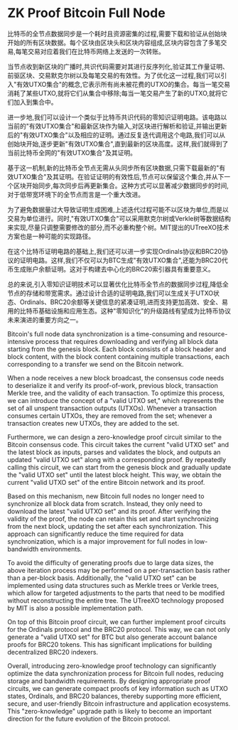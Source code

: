 # ZK Proof Bitcoin Full Node

比特币的全节点数据同步是一个耗时且资源密集的过程,需要下载和验证从创始块开始的所有区块数据。每个区块由区块头和区块内容组成,区块内容包含了多笔交易,每笔交易对应着我们在比特币网络上发送的一次转账。

当节点收到新区块的广播时,共识代码需要对其进行反序列化,验证其工作量证明、前驱区块、交易默克尔树以及每笔交易的有效性。为了优化这一过程,我们可以引入"有效UTXO集合"的概念,它表示所有尚未被花费的UTXO的集合。每当一笔交易消耗了某些UTXO,就将它们从集合中移除;每当一笔交易产生了新的UTXO,就将它们加入到集合中。

进一步地,我们可以设计一个类似于比特币共识代码的零知识证明电路。该电路以当前的"有效UTXO集合"和最新区块作为输入,对区块进行解析和验证,并输出更新后的"有效UTXO集合"以及相应的证明。通过反复迭代调用这个电路,我们可以从创始块开始,逐步更新"有效UTXO集合",直到最新的区块高度。这样,我们就得到了当前比特币全网的"有效UTXO集合"及其证明。

基于这一机制,新的比特币全节点无需从头同步所有区块数据,只需下载最新的"有效UTXO集合"及其证明。在验证证明的有效性后,节点可以保留这个集合,并从下一个区块开始同步,每次同步后再更新集合。这种方式可以显著减少数据同步的时间,对于低带宽环境下的全节点而言是一个重大改进。

为了避免数据量过大导致证明生成困难,上述迭代过程可能不以区块为单位,而是以交易为单位进行。同时,"有效UTXO集合"可以采用默克尔树或Verkle树等数据结构来实现,尽量只调整需要修改的部分,而不必重构整个树。MIT提出的UTreeXO技术方案也是一种可能的实现路径。

在这个比特币证明电路的基础上,我们还可以进一步实现Ordinals协议和BRC20协议的证明电路。这样,我们不仅可以为BTC生成"有效UTXO集合",还能为BRC20代币生成账户余额证明。这对于构建去中心化的BRC20索引器具有重要意义。

总的来说,引入零知识证明技术可以显著优化比特币全节点的数据同步过程,降低全节点的存储和带宽需求。通过设计合适的证明电路,我们可以生成关于UTXO状态、Ordinals、BRC20余额等关键信息的紧凑证明,进而支持更加高效、安全、易用的比特币基础设施和应用生态。这种"零知识化"的升级路线有望成为比特币协议未来演进的重要方向之一。





Bitcoin's full node data synchronization is a time-consuming and resource-intensive process that requires downloading and verifying all block data starting from the genesis block. Each block consists of a block header and block content, with the block content containing multiple transactions, each corresponding to a transfer we send on the Bitcoin network.

When a node receives a new block broadcast, the consensus code needs to deserialize it and verify its proof-of-work, previous block, transaction Merkle tree, and the validity of each transaction. To optimize this process, we can introduce the concept of a "valid UTXO set," which represents the set of all unspent transaction outputs (UTXOs). Whenever a transaction consumes certain UTXOs, they are removed from the set; whenever a transaction creates new UTXOs, they are added to the set.

Furthermore, we can design a zero-knowledge proof circuit similar to the Bitcoin consensus code. This circuit takes the current "valid UTXO set" and the latest block as inputs, parses and validates the block, and outputs an updated "valid UTXO set" along with a corresponding proof. By repeatedly calling this circuit, we can start from the genesis block and gradually update the "valid UTXO set" until the latest block height. This way, we obtain the current "valid UTXO set" of the entire Bitcoin network and its proof.

Based on this mechanism, new Bitcoin full nodes no longer need to synchronize all block data from scratch. Instead, they only need to download the latest "valid UTXO set" and its proof. After verifying the validity of the proof, the node can retain this set and start synchronizing from the next block, updating the set after each synchronization. This approach can significantly reduce the time required for data synchronization, which is a major improvement for full nodes in low-bandwidth environments.

To avoid the difficulty of generating proofs due to large data sizes, the above iteration process may be performed on a per-transaction basis rather than a per-block basis. Additionally, the "valid UTXO set" can be implemented using data structures such as Merkle trees or Verkle trees, which allow for targeted adjustments to the parts that need to be modified without reconstructing the entire tree. The UTreeXO technology proposed by MIT is also a possible implementation path.

On top of this Bitcoin proof circuit, we can further implement proof circuits for the Ordinals protocol and the BRC20 protocol. This way, we can not only generate a "valid UTXO set" for BTC but also generate account balance proofs for BRC20 tokens. This has significant implications for building decentralized BRC20 indexers.

Overall, introducing zero-knowledge proof technology can significantly optimize the data synchronization process for Bitcoin full nodes, reducing storage and bandwidth requirements. By designing appropriate proof circuits, we can generate compact proofs of key information such as UTXO states, Ordinals, and BRC20 balances, thereby supporting more efficient, secure, and user-friendly Bitcoin infrastructure and application ecosystems. This "zero-knowledge" upgrade path is likely to become an important direction for the future evolution of the Bitcoin protocol.
